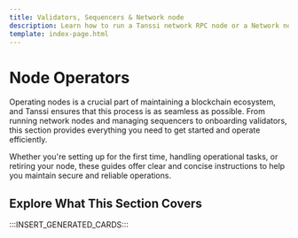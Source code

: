 ```yaml
---
title: Validators, Sequencers & Network node
description: Learn how to run a Tanssi network RPC node or a Network node to participate in the block production mechanism for chains within the Tanssi ecosystem.
template: index-page.html
---
```


# Node Operators

Operating nodes is a crucial part of maintaining a blockchain ecosystem, and Tanssi ensures that this process is as seamless as possible. From running network nodes and managing sequencers to onboarding validators, this section provides everything you need to get started and operate efficiently.

Whether you're setting up for the first time, handling operational tasks, or retiring your node, these guides offer clear and concise instructions to help you maintain secure and reliable operations.

## Explore What This Section Covers

:::INSERT_GENERATED_CARDS::: 
